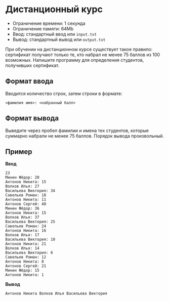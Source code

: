 # Дистанционный курс

*   Ограничение времени: 1 секунда
*   Ограничение памяти: 64Mb
*   Ввод: стандартный ввод или `input.txt`
*   Вывод: стандартный вывод или `output.txt`

При обучении на дистанционном курсе существует такое правило: сертификат получают только те, кто набрал не менее 75 баллов из 100 возможных. Напишите программу для определения студентов, получивших сертификат.

## Формат ввода

Вводится количество строк, затем строки в формате:

`<фамилия имя>: <набранный балл>`

## Формат вывода

Выведите через пробел фамилии и имена тех студентов, которые суммарно набрали не менее 75 баллов. Порядок вывода произвольный.

## Пример

**Ввод**

```
23
Минин Фёдор: 20
Антонов Никита: 15
Волков Илья: 27
Васильева Виктория: 34
Савельев Роман: 18
Антонов Никита: 11
Антонов Сергей: 40
Минин Фёдор: 36
Антонов Никита: 15
Волков Илья: 37
Васильева Виктория: 25
Савельев Роман: 24
Антонов Никита: 16
Волков Илья: 17
Васильева Виктория: 10
Антонов Никита: 21
Волков Илья: 14
Васильева Виктория: 6
Савельев Роман: 12
Антонов Никита: 8
Антонов Сергей: 21
Минин Фёдор: 15
Антонов Никита: 1
```

**Вывод**

```
Антонов Никита Волков Илья Васильева Виктория